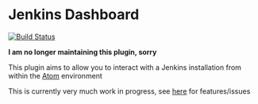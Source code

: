 # Jenkins Dashboard

[![Build Status](https://travis-ci.org/benmatselby/atom-jenkins-dashboard.png?branch=master)](https://travis-ci.org/benmatselby/atom-jenkins-dashboard)

**I am no longer maintaining this plugin, sorry**

This plugin aims to allow you to interact with a Jenkins installation from within the [Atom](https://atom.io/) environment

This is currently very much work in progress, see [here](https://github.com/benmatselby/atom-jenkins-dashboard/issues) for features/issues

